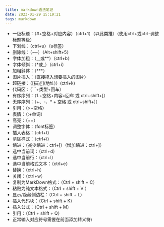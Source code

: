 ```yaml
---
title: markdown语法笔记
date: 2023-01-29 15:19:21
tags: markdown
---
```


- 一级标题：（#+空格+对应内容）（ctrl+1）（以此类推）（使用ctrl+或ctrl-调整标题等级）
- 下划线：（ctrl+u）（u标签）
- 删除线：（\~~）（Alt+shift+5）
- 字体加粗：（\__或\**）（ctrl+b）
- 字体倾斜：（\*或\_）（ctrl+i）
- 加粗斜体：（\***）
- 图片插入：（直接拖入想要插入的图片）
- 超链接：（\[描述](地址)）(ctrl+k)
- 代码区：（\```+类型+回车）
- 有序序列：（1.+空格+内容+回车 或 ctrl+shift+[）
- 无序序列：（\+、\-、\* + 空格 或 ctrl+shift+]）
- 引用：（\>+空格）
- 表情：（:+单词）
- 高亮：（==）
- 调整字体：（font标签）
- 插入表格：（ctrl+t）
- 清除样式：（ctrl+\\）
- 缩进：（减少缩进：ctrl+[）（增加缩进：ctrl+]）
- 选中当前词：（ctrl+d）
- 选中当前行：（ctrl+l）
- 选中当前格式文本：（ctrl+e）
- 替换：（ctrl+h）
- 关闭：（ctrl+w）
- 复制为MarkDown格式：（Ctrl + shift + C）
- 粘贴为纯文本格式：（Ctrl + shift + V ）
- 显示/隐藏侧边栏：（Ctrl + shift + L）
- 插入代码块：（Ctrl + shift + K）
- 插入公式：（Ctrl + shift + M）
- 引用：（Ctrl + shift + Q）
- 正常输入对应符号需要在前面添加转义符\\